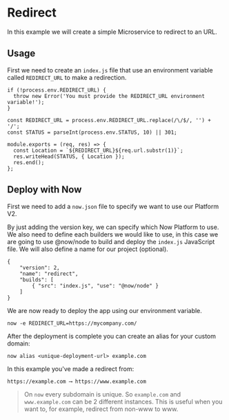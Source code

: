 # Redirect

In this example we will create a simple Microservice to redirect to an URL.

## Usage

First we need to create an `index.js` file that use an environment variable called `REDIRECT_URL` to make a redirection.

```
if (!process.env.REDIRECT_URL) {
  throw new Error('You must provide the REDIRECT_URL environment variable!');
}

const REDIRECT_URL = process.env.REDIRECT_URL.replace(/\/$/, '') + '/';
const STATUS = parseInt(process.env.STATUS, 10) || 301;

module.exports = (req, res) => {
  const Location = `${REDIRECT_URL}${req.url.substr(1)}`;
  res.writeHead(STATUS, { Location });
  res.end();
};
```

## Deploy with Now

First we need to add a `now.json` file to specify we want to use our Platform V2.

By just adding the version key, we can specify which Now Platform to use. We also need to define each builders we would like to use, in this case we are going to use @now/node to build and deploy the `index.js` JavaScript file. We will also define a name for our project (optional).

```
{
    "version": 2,
    "name": "redirect",
    "builds": [
        { "src": "index.js", "use": "@now/node" }
    ]
}
```

We are now ready to deploy the app using our environment variable.

```
now -e REDIRECT_URL=https://mycompany.com/
```

After the deployment is complete you can create an alias for your custom domain:

```
now alias <unique-deployment-url> example.com
```

In this example you've made a redirect from:

```
https://example.com ⟶ https://www.example.com
```

> On `now` every subdomain is unique. So `example.com` and `www.example.com` can be 2 different instances. This is useful when you want to, for example, redirect from non-www to www.
